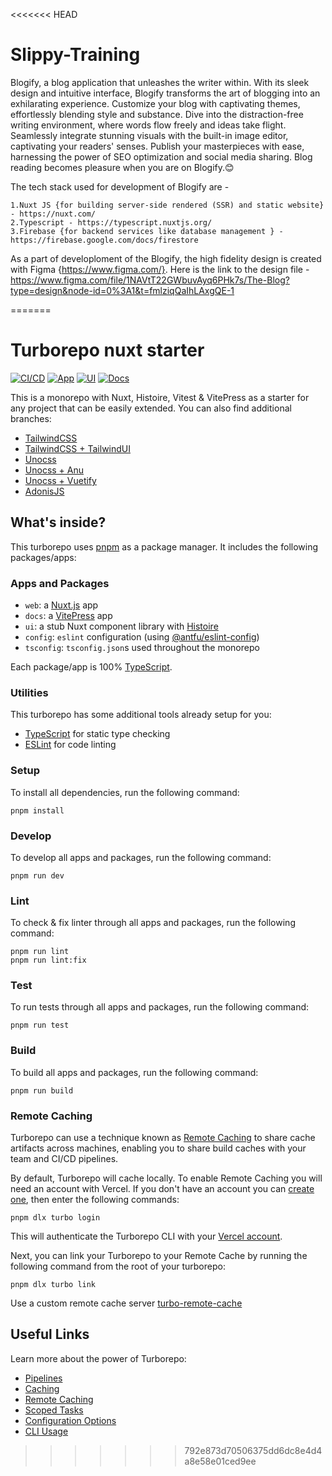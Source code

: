 <<<<<<< HEAD
# Slippy-Training

Blogify, a blog application that unleashes the writer within. With its sleek design and intuitive interface, Blogify transforms the art of blogging into an exhilarating experience. Customize your blog with captivating themes, effortlessly blending style and substance. Dive into the distraction-free writing environment, where words flow freely and ideas take flight. Seamlessly integrate stunning visuals with the built-in image editor, captivating your readers' senses. Publish your masterpieces with ease, harnessing the power of SEO optimization and social media sharing. Blog reading becomes pleasure when you are on Blogify.😊


The tech stack used for development of Blogify are - 

    1.Nuxt JS {for building server-side rendered (SSR) and static website} - https://nuxt.com/
    2.Typescript - https://typescript.nuxtjs.org/
    3.Firebase {for backend services like database management } - https://firebase.google.com/docs/firestore


As a part of developloment of the Blogify, the high fidelity design is created with Figma {https://www.figma.com/}.
Here is the link to the design file - https://www.figma.com/file/1NAVtT22GWbuvAyq6PHk7s/The-Blog?type=design&node-id=0%3A1&t=fmlziqQaIhLAxgQE-1







=======
# Turborepo nuxt starter

[![CI/CD](https://github.com/gurvan-guss/turborepo-nuxt-boilerplate/actions/workflows/ci.yaml/badge.svg)](https://github.com/gurvan-guss/turborepo-nuxt-boilerplate/actions/workflows/ci.yaml)
[![App](https://img.shields.io/badge/App-Preview-blue?logo=netlify&logoColor=white)](https://turborepo-nuxt-boilerplate-web-main.netlify.app/)
[![UI](https://img.shields.io/badge/UI(Histoire)-Preview-blue?logo=netlify&logoColor=white)](https://turborepo-nuxt-boilerplate-ui-main.netlify.app/)
[![Docs](https://img.shields.io/badge/Docs(Vitepress)-Preview-blue?logo=netlify&logoColor=white)](https://turborepo-nuxt-boilerplate-docs-main.netlify.app/)

This is a monorepo with Nuxt, Histoire, Vitest & VitePress as a starter for any project that can be easily extended.
You can also find additional branches:
- [TailwindCSS](https://github.com/gurvan-guss/turborepo-nuxt-boilerplate/tree/tailwind)
- [TailwindCSS + TailwindUI](https://github.com/gurvan-guss/turborepo-nuxt-boilerplate/tree/tailwindui)
- [Unocss](https://github.com/gurvan-guss/turborepo-nuxt-boilerplate/tree/unocss)
- [Unocss + Anu](https://github.com/gurvan-guss/turborepo-nuxt-boilerplate/tree/unocss-anu)
- [Unocss + Vuetify](https://github.com/gurvan-guss/turborepo-nuxt-boilerplate/tree/unocss-vuetify)
- [AdonisJS](https://github.com/gurvan-guss/turborepo-nuxt-boilerplate/tree/adonis)

## What's inside?

This turborepo uses [pnpm](https://pnpm.io) as a package manager. It includes the following packages/apps:

### Apps and Packages

- `web`: a [Nuxt.js](https://nuxtjs.org) app
- `docs`: a [VitePress](https://vitepress.vuejs.org/) app
- `ui`: a stub Nuxt component library with [Histoire](https://histoire.dev/)
- `config`: `eslint` configuration (using [@antfu/eslint-config](https://github.com/antfu/eslint-config))
- `tsconfig`: `tsconfig.json`s used throughout the monorepo

Each package/app is 100% [TypeScript](https://www.typescriptlang.org/).

### Utilities

This turborepo has some additional tools already setup for you:

- [TypeScript](https://www.typescriptlang.org/) for static type checking
- [ESLint](https://eslint.org/) for code linting

### Setup

To install all dependencies, run the following command:

```
pnpm install
```

### Develop

To develop all apps and packages, run the following command:

```
pnpm run dev
```

### Lint

To check & fix linter through all apps and packages, run the following command:

```
pnpm run lint
pnpm run lint:fix
```

### Test

To run tests through all apps and packages, run the following command:

```
pnpm run test
```

### Build

To build all apps and packages, run the following command:

```
pnpm run build
```

### Remote Caching

Turborepo can use a technique known as [Remote Caching](https://turborepo.org/docs/core-concepts/remote-caching) to share cache artifacts across machines, enabling you to share build caches with your team and CI/CD pipelines.

By default, Turborepo will cache locally. To enable Remote Caching you will need an account with Vercel. If you don't have an account you can [create one](https://vercel.com/signup), then enter the following commands:

```
pnpm dlx turbo login
```

This will authenticate the Turborepo CLI with your [Vercel account](https://vercel.com/docs/concepts/personal-accounts/overview).

Next, you can link your Turborepo to your Remote Cache by running the following command from the root of your turborepo:

```
pnpm dlx turbo link
```

Use a custom remote cache server [turbo-remote-cache](https://github.com/ducktors/turborepo-remote-cache)

## Useful Links

Learn more about the power of Turborepo:

- [Pipelines](https://turborepo.org/docs/core-concepts/pipelines)
- [Caching](https://turborepo.org/docs/core-concepts/caching)
- [Remote Caching](https://turborepo.org/docs/core-concepts/remote-caching)
- [Scoped Tasks](https://turborepo.org/docs/core-concepts/scopes)
- [Configuration Options](https://turborepo.org/docs/reference/configuration)
- [CLI Usage](https://turborepo.org/docs/reference/command-line-reference)
>>>>>>> 792e873d70506375dd6dc8e4d4a8e58e01ced9ee
